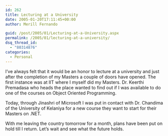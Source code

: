 ```yaml
---
id: 262
title: Lecturing at a University
date: 2005-01-20T17:11:45+00:00
author: Merill Fernando

guid: /post/2005/01/Lecturing-at-a-University.aspx
permalink: /2005/01/lecturing-at-a-university/
dsq_thread_id:
  - "80314876"
categories:
  - Personal
---
```

<DIV class=Section1>
<P>I’ve always felt that it would be an honor to lecture at a university and just after the completion of my Masters a couple of doors have opened. The first instance was at IIT where I myself did my Masters. Dr. Keerthi Premadasa who heads the place wanted to find out if I was available to do one of the courses on Object Oriented Programming. </P>
<P>Today, through Jinashri of Microsoft I was put in contact with Dr. Chandima of the University of Kelaniya for a new course they want to start for their Masters on .NET. </P>
<P>With me leaving the country tomorrow for a month, plans have been put on hold till I return. Let’s wait and see what the future holds.</P></DIV>